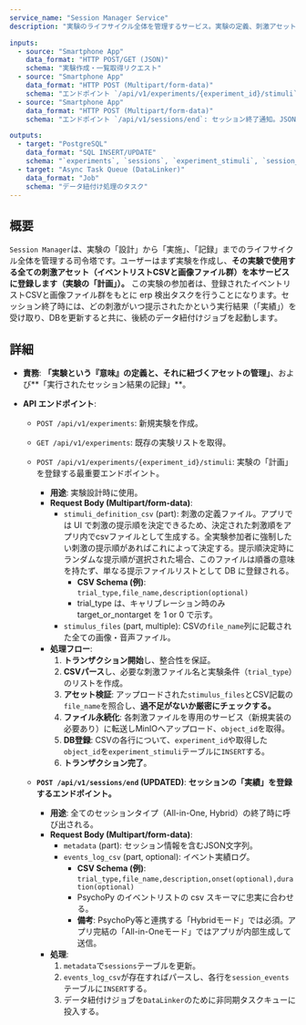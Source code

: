 ```yaml
---
service_name: "Session Manager Service"
description: "実験のライフサイクル全体を管理するサービス。実験の定義、刺激アセット（画像、イベントリスト）の登録、セッション結果の記録を担う。"

inputs:
  - source: "Smartphone App"
    data_format: "HTTP POST/GET (JSON)"
    schema: "実験作成・一覧取得リクエスト"
  - source: "Smartphone App"
    data_format: "HTTP POST (Multipart/form-data)"
    schema: "エンドポイント `/api/v1/experiments/{experiment_id}/stimuli`: 実験で使用する刺激アセット（イベントリストCSVと全ての画像ファイル）の一括アップロード。"
  - source: "Smartphone App"
    data_format: "HTTP POST (Multipart/form-data)"
    schema: "エンドポイント `/api/v1/sessions/end`: セッション終了通知。JSONパートにセッションメタデータ、ファイルパートに実績イベントログ(CSV)を含む。"

outputs:
  - target: "PostgreSQL"
    data_format: "SQL INSERT/UPDATE"
    schema: "`experiments`, `sessions`, `experiment_stimuli`, `session_events`テーブルへの書き込み"
  - target: "Async Task Queue (DataLinker)"
    data_format: "Job"
    schema: "データ紐付け処理のタスク"
---
```


## 概要

`Session Manager`は、実験の「設計」から「実施」、「記録」までのライフサイクル全体を管理する司令塔です。ユーザーはまず実験を作成し、**その実験で使用する全ての刺激アセット（イベントリストCSVと画像ファイル群）を本サービスに登録します（実験の「計画」）。** この実験の参加者は、登録されたイベントリストCSVと画像ファイル群をもとに erp 検出タスクを行うことになります。セッション終了時には、どの刺激がいつ提示されたかという実行結果（「実績」）を受け取り、DBを更新すると共に、後続のデータ紐付けジョブを起動します。

## 詳細

- **責務**: **「実験という『意味』の定義と、それに紐づくアセットの管理」**、および**「実行されたセッション結果の記録」**。

- **API エンドポイント**:

  - `POST /api/v1/experiments`: 新規実験を作成。
  - `GET /api/v1/experiments`: 既存の実験リストを取得。
  - `POST /api/v1/experiments/{experiment_id}/stimuli`: 実験の「計画」を登録する最重要エンドポイント。
    - **用途**: 実験設計時に使用。
    - **Request Body (Multipart/form-data)**:
      - `stimuli_definition_csv` (part): 刺激の定義ファイル。アプリでは UI で刺激の提示順を決定できるため、決定された刺激順をアプリ内でcsvファイルとして生成する。全実験参加者に強制したい刺激の提示順があればこれによって決定する。提示順決定時にランダムな提示順が選択された場合、このファイルは順番の意味を持たず、単なる提示ファイルリストとして DB に登録される。
        - **CSV Schema (例)**: `trial_type,file_name,description(optional)`
        - trial_type は、キャリブレーション時のみ target_or_nontarget を 1 or 0 で示す。
      - `stimulus_files` (part, multiple): CSVの`file_name`列に記載された全ての画像・音声ファイル。
    - **処理フロー**:
      1. **トランザクション開始**し、整合性を保証。
      2. **CSVパース**し、必要な刺激ファイル名と実験条件（`trial_type`）のリストを作成。
      3. **アセット検証**: アップロードされた`stimulus_files`とCSV記載の`file_name`を照合し、**過不足がないか厳密にチェックする。**
      4. **ファイル永続化**: 各刺激ファイルを専用のサービス（新規実装の必要あり）に転送しMinIOへアップロード、`object_id`を取得。
      5. **DB登録**: CSVの各行について、`experiment_id`や取得した`object_id`を`experiment_stimuli`テーブルに`INSERT`する。
      6. **トランザクション完了**。

  - **`POST /api/v1/sessions/end` (UPDATED)**: **セッションの「実績」を登録するエンドポイント。**
    - **用途**: 全てのセッションタイプ（All-in-One, Hybrid）の終了時に呼び出される。
    - **Request Body (Multipart/form-data)**:
      - `metadata` (part): セッション情報を含むJSON文字列。
      - `events_log_csv` (part, optional): イベント実績ログ。
        - **CSV Schema (例)**: `trial_type,file_name,description,onset(optional),duration(optional)`
        - PsychoPy のイベントリストの csv スキーマに忠実に合わせる。
        - **備考**: PsychoPy等と連携する「Hybridモード」では必須。アプリ完結の「All-in-Oneモード」ではアプリが内部生成して送信。
    - **処理**:
      1. `metadata`で`sessions`テーブルを更新。
      2. `events_log_csv`が存在すればパースし、各行を`session_events`テーブルに`INSERT`する。
      3. データ紐付けジョブを`DataLinker`のために非同期タスクキューに投入する。
